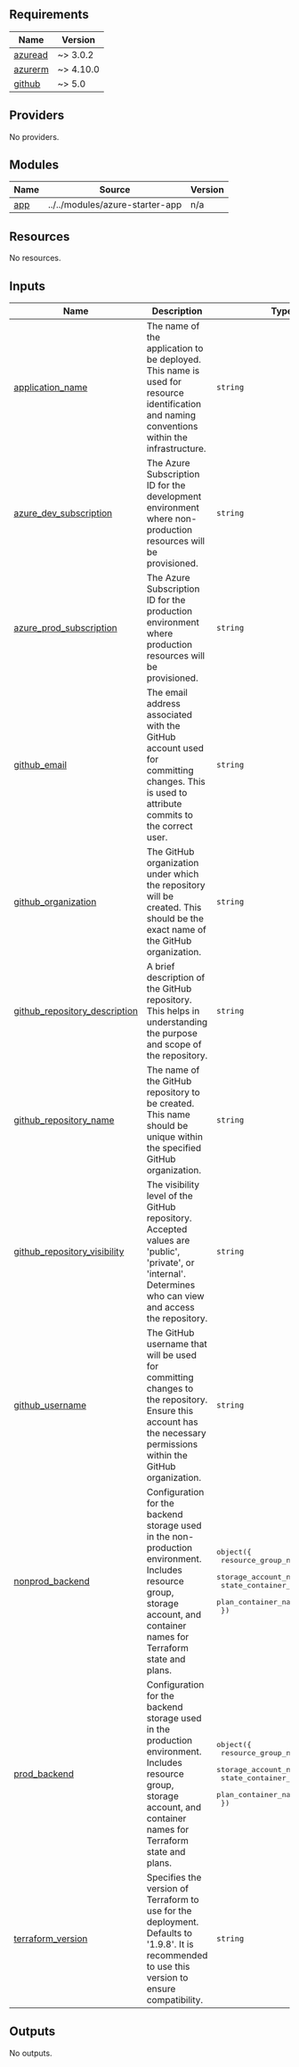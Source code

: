 <!-- BEGIN_TF_DOCS -->
## Requirements

| Name | Version |
|------|---------|
| <a name="requirement_azuread"></a> [azuread](#requirement\_azuread) | ~> 3.0.2 |
| <a name="requirement_azurerm"></a> [azurerm](#requirement\_azurerm) | ~> 4.10.0 |
| <a name="requirement_github"></a> [github](#requirement\_github) | ~> 5.0 |

## Providers

No providers.

## Modules

| Name | Source | Version |
|------|--------|---------|
| <a name="module_app"></a> [app](#module\_app) | ../../modules/azure-starter-app | n/a |

## Resources

No resources.

## Inputs

| Name | Description | Type | Default | Required |
|------|-------------|------|---------|:--------:|
| <a name="input_application_name"></a> [application\_name](#input\_application\_name) | The name of the application to be deployed. This name is used for resource identification and naming conventions within the infrastructure. | `string` | n/a | yes |
| <a name="input_azure_dev_subscription"></a> [azure\_dev\_subscription](#input\_azure\_dev\_subscription) | The Azure Subscription ID for the development environment where non-production resources will be provisioned. | `string` | n/a | yes |
| <a name="input_azure_prod_subscription"></a> [azure\_prod\_subscription](#input\_azure\_prod\_subscription) | The Azure Subscription ID for the production environment where production resources will be provisioned. | `string` | n/a | yes |
| <a name="input_github_email"></a> [github\_email](#input\_github\_email) | The email address associated with the GitHub account used for committing changes. This is used to attribute commits to the correct user. | `string` | n/a | yes |
| <a name="input_github_organization"></a> [github\_organization](#input\_github\_organization) | The GitHub organization under which the repository will be created. This should be the exact name of the GitHub organization. | `string` | n/a | yes |
| <a name="input_github_repository_description"></a> [github\_repository\_description](#input\_github\_repository\_description) | A brief description of the GitHub repository. This helps in understanding the purpose and scope of the repository. | `string` | n/a | yes |
| <a name="input_github_repository_name"></a> [github\_repository\_name](#input\_github\_repository\_name) | The name of the GitHub repository to be created. This name should be unique within the specified GitHub organization. | `string` | n/a | yes |
| <a name="input_github_repository_visibility"></a> [github\_repository\_visibility](#input\_github\_repository\_visibility) | The visibility level of the GitHub repository. Accepted values are 'public', 'private', or 'internal'. Determines who can view and access the repository. | `string` | n/a | yes |
| <a name="input_github_username"></a> [github\_username](#input\_github\_username) | The GitHub username that will be used for committing changes to the repository. Ensure this account has the necessary permissions within the GitHub organization. | `string` | n/a | yes |
| <a name="input_nonprod_backend"></a> [nonprod\_backend](#input\_nonprod\_backend) | Configuration for the backend storage used in the non-production environment. Includes resource group, storage account, and container names for Terraform state and plans. | <pre>object({<br>    resource_group_name  = string<br>    storage_account_name = string<br>    state_container_name = string<br>    plan_container_name  = string<br>  })</pre> | n/a | yes |
| <a name="input_prod_backend"></a> [prod\_backend](#input\_prod\_backend) | Configuration for the backend storage used in the production environment. Includes resource group, storage account, and container names for Terraform state and plans. | <pre>object({<br>    resource_group_name  = string<br>    storage_account_name = string<br>    state_container_name = string<br>    plan_container_name  = string<br>  })</pre> | n/a | yes |
| <a name="input_terraform_version"></a> [terraform\_version](#input\_terraform\_version) | Specifies the version of Terraform to use for the deployment. Defaults to '1.9.8'. It is recommended to use this version to ensure compatibility. | `string` | n/a | yes |

## Outputs

No outputs.
<!-- END_TF_DOCS -->